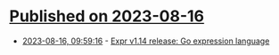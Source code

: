 # [Published on 2023-08-16](index.md)

* [2023-08-16, 09:59:16](https://lobste.rs/s/gbfe6c/expr_v1_14_release_go_expression_language) - [Expr v1.14 release: Go expression language](https://github.com/antonmedv/expr/releases/tag/v1.14.0)
